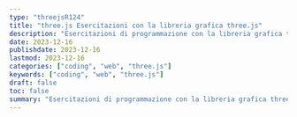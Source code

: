 ```yaml
---
type: "threejsR124"
title: "three.js Esercitazioni con la libreria grafica three.js"
description: "Esercitazioni di programmazione con la libreria grafica three.js r124 (ormai deprecata e trasformata in ES6)"
date: 2023-12-16
publishdate: 2023-12-16
lastmod: 2023-12-16
categories: ["coding", "web", "three.js"]
keywords: ["coding", "web", "three.js"]
draft: false
toc: false
summary: "Esercitazioni di programmazione con la libreria grafica three.js r124 (ormai deprecata e trasformata in ES6)"
---
```

